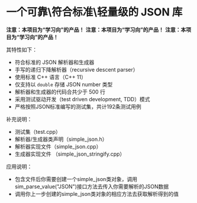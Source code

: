 #  一个可靠\符合标准\轻量级的 JSON 库 #

**注意：本项目为“学习向”的产品！**
**注意：本项目为“学习向”的产品！**
**注意：本项目为“学习向”的产品！**


其特性如下：

* 符合标准的 JSON 解析器和生成器
* 手写的递归下降解析器（recursive descent parser）
* 使用标准 C++ 语言（C++ 11）
* 仅支持以 `double` 存储 JSON number 类型
* 解析器和生成器的代码合共少于 500 行
* 采用测试驱动开发（test driven development, TDD）模式
* 严格按照JSON标准编写的测试集，共计192条测试用例

补充说明：
* 测试集（test.cpp）
* 解析器/生成器类声明（simple_json.h）
* 解析器实现文件（simple_json.cpp）
* 生成器实现文件 （simple_json_stringify.cpp）

应用说明：
* 包含文件后你需要创建一个simple_json类对象，调用sim_parse_value("JSON")接口方法去传入你需要解析的JSON数据
* 调用你上一步创建的simple_json类对象的相应方法去获取解析得到的值